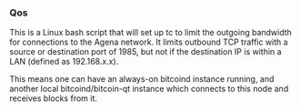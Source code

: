 ### Qos ###

This is a Linux bash script that will set up tc to limit the outgoing bandwidth for connections to the Agena network. It limits outbound TCP traffic with a source or destination port of 1985, but not if the destination IP is within a LAN (defined as 192.168.x.x).

This means one can have an always-on bitcoind instance running, and another local bitcoind/bitcoin-qt instance which connects to this node and receives blocks from it.
